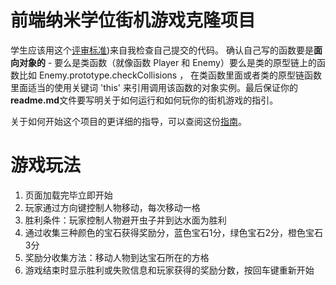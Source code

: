 
前端纳米学位街机游戏克隆项目
===============================

学生应该用这个[评审标准](https://review.udacity.com/#!/rubrics/499/view))来自我检查自己提交的代码。 确认自己写的函数要是**面向对象的** -  要么是类函数（就像函数 Player 和 Enemy）要么是类的原型链上的函数比如 Enemy.prototype.checkCollisions ， 在类函数里面或者类的原型链函数里面适当的使用关键词 'this' 来引用调用该函数的对象实例。最后保证你的**readme.md**文件要写明关于如何运行和如何玩你的街机游戏的指引。

关于如何开始这个项目的更详细的指导，可以查阅这份[指南](https://gdgdocs.org/document/d/1v01aScPjSWCCWQLIpFqvg3-vXLH2e8_SZQKC8jNO0Dc/pub?embedded=true)。


游戏玩法
=========

1. 页面加载完毕立即开始
2. 玩家通过方向键控制人物移动，每次移动一格
3. 胜利条件：玩家控制人物避开虫子并到达水面为胜利
4. 通过收集三种颜色的宝石获得奖励分，蓝色宝石1分，绿色宝石2分，橙色宝石3分
5. 奖励分收集方法：移动人物到达宝石所在的方格
6. 游戏结束时显示胜利或失败信息和玩家获得的奖励分数，按回车键重新开始